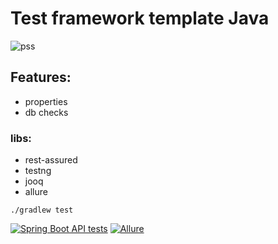 # Test framework template Java
![pss](https://i.ibb.co/bKV9CgV/giphy.gif)

## Features:
* properties
* db checks

### libs:
* rest-assured
* testng
* jooq
* allure
  
```./gradlew test```

[![Spring Boot API tests](https://github.com/aceton41k/test-framework-template/actions/workflows/gradle-ci.yml/badge.svg)](https://github.com/aceton41k/test-framework-template/actions/workflows/gradle-ci.yml)
[![Allure](https://github.com/aceton41k/java-test-framework/actions/workflows/pages/pages-build-deployment/badge.svg)](https://github.com/aceton41k/java-test-framework/actions/workflows/pages/pages-build-deployment)
